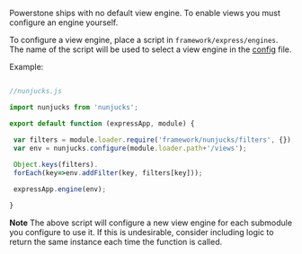 
Powerstone ships with no default view engine. To enable
views you must configure an engine yourself.

To configure a view engine, place a script in `framework/express/engines`.
The name of the script will be used to select a view engine in
the [config](config.md) file.

Example:

```javascript

//nunjucks.js

import nunjucks from 'nunjucks';

export default function (expressApp, module) {

 var filters = module.loader.require('framework/nunjucks/filters', {});
 var env = nunjucks.configure(module.loader.path+'/views');
 
 Object.keys(filters).
 forEach(key=>env.addFilter(key, filters[key]));

 expressApp.engine(env);

}

```

**Note** The above script will configure a new view engine for each
submodule you configure to use it. If this is undesirable, consider 
including logic to return the same instance each time the function is called.
